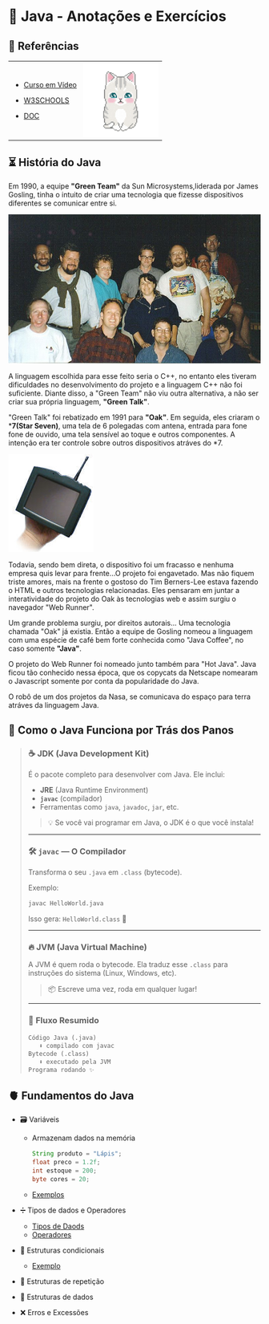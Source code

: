 # 📝  Java - Anotações e Exercícios

## 💖 Referências 

<table style="border:none;">
  <tr style="border:none;">
    <td style="border:none;">

- [Curso em Vídeo](https://www.cursoemvideo.com)
- [W3SCHOOLS](https://www.w3schools.com)
- [DOC](https://docs.oracle.com/javase/tutorial/)

    </td>
    <td style="border:none;">
      <img src="readme-media/2.gif" width="150">
    </td>
  </tr>
</table> 

## ⏳ História do  Java

Em 1990, a equipe **"Green Team"** da Sun Microsystems,liderada por James Gosling, tinha o intuito de criar uma tecnologia que fizesse dispositivos diferentes se comunicar entre si.

![Green Team](readme-media/greenteam.jpg)


 A linguagem escolhida para esse feito seria o C++, no entanto eles tiveram dificuldades no desenvolvimento do projeto e a linguagem C++ não foi suficiente. Diante disso, a "Green Team" não viu outra alternativa, a não ser criar sua própria linguagem, **"Green Talk"**.
 
 "Green Talk" foi rebatizado em 1991 para **"Oak"**. Em seguida, eles criaram o ***7(Star Seven)**, uma tela de 6 polegadas com antena, entrada para fone fone de ouvido, uma tela sensível ao toque e outros componentes. A intenção era ter controle sobre outros dispositivos atráves do *7.
 
 ![Green Team](readme-media/starsev.jpg)
 
 Todavia, sendo bem direta, o dispositivo foi um fracasso e nenhuma empresa quis levar para frente...O projeto foi engavetado. Mas não fiquem triste amores, mais na frente o gostoso do Tim Berners-Lee estava fazendo o HTML e outros tecnologias relacionadas. Eles pensaram em juntar a interatividade do projeto do Oak às tecnologias web e assim surgiu o navegador "Web Runner".
 
 
 Um grande problema surgiu, por direitos autorais... Uma tecnologia chamada "Oak" já existia. Então a equipe de Gosling nomeou a linguagem com uma espécie de café bem forte conhecida como "Java Coffee", no caso somente **"Java"**.
 
 
 O projeto do Web Runner foi nomeado junto também para "Hot Java". Java ficou tão conhecido nessa época, que os copycats da Netscape nomearam o Javascript somente por conta da popularidade do Java. 
 
 
 O robô de um dos projetos da Nasa, se comunicava do espaço para terra atráves da linguagem Java. 

## 🧠 Como o Java Funciona por Trás dos Panos
>
> ### ☕ **JDK (Java Development Kit)**
> É o pacote completo para desenvolver com Java. Ele inclui:
> - **JRE** (Java Runtime Environment)
> - **`javac`** (compilador)
> - Ferramentas como `java`, `javadoc`, `jar`, etc.
>
> > 💡 Se você vai programar em Java, o JDK é o que você instala!
>
> ---
>
> ### 🛠️ **`javac` — O Compilador**
> Transforma o seu `.java` em `.class` (bytecode).
>
> Exemplo:
> ```bash
> javac HelloWorld.java
> ```
> Isso gera: `HelloWorld.class` 💾
>
> ---
>
> ### 🔥 **JVM (Java Virtual Machine)**
> A JVM é quem roda o bytecode. Ela traduz esse `.class` para instruções do sistema (Linux, Windows, etc).
>
> > 📦 Escreve uma vez, roda em qualquer lugar!
>
> ---
>
> ### 🔄 **Fluxo Resumido**
> ```
> Código Java (.java)
>    ⬇️ compilado com javac
> Bytecode (.class)
>    ⬇️ executado pela JVM
> Programa rodando ✨
> ```

## 🫀 Fundamentos do Java

* 🗃️ Variáveis
  - Armazenam dados na memória
    
    ```java
    String produto = "Lápis";
    float preco = 1.2f;
    int estoque = 200;
    byte cores = 20;
    ```
    
  - [Exemplos](variaveis)

* ➗ Tipos de dados e Operadores

  - [Tipos de Daods](tiposdados/DataType.java)
  - [Operadores](tiposdados/Operadores.java)

* 🔀 Estruturas condicionais
  - [Exemplo](estruturas_condicionais/Condition.java)

* 🔁 Estruturas de repetição

* 🎲 Estruturas de dados

* ❌ Erros e Excessões
